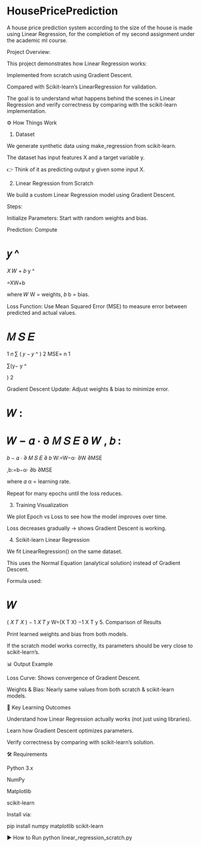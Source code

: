 # HousePricePrediction
A house price prediction system according to the size of the house is made using Linear Regression, for the completion of my second assignment under the academic  ml course.

Project Overview:

This project demonstrates how Linear Regression works:

Implemented from scratch using Gradient Descent.

Compared with Scikit-learn’s LinearRegression for validation.

The goal is to understand what happens behind the scenes in Linear Regression and verify correctness by comparing with the scikit-learn implementation.

⚙️ How Things Work
1. Dataset

We generate synthetic data using make_regression from scikit-learn.

The dataset has input features X and a target variable y.

👉 Think of it as predicting output y given some input X.

2. Linear Regression from Scratch

We build a custom Linear Regression model using Gradient Descent.

Steps:

Initialize Parameters: Start with random weights and bias.

Prediction: Compute

𝑦
^
=
𝑋
𝑊
+
𝑏
y
^
	​

=XW+b

where 
𝑊
W = weights, 
𝑏
b = bias.

Loss Function: Use Mean Squared Error (MSE) to measure error between predicted and actual values.

𝑀
𝑆
𝐸
=
1
𝑛
∑
(
𝑦
−
𝑦
^
)
2
MSE=
n
1
	​

∑(y−
y
^
	​

)
2

Gradient Descent Update: Adjust weights & bias to minimize error.

𝑊
:
=
𝑊
−
𝛼
⋅
∂
𝑀
𝑆
𝐸
∂
𝑊
,
𝑏
:
=
𝑏
−
𝛼
⋅
∂
𝑀
𝑆
𝐸
∂
𝑏
W:=W−α⋅
∂W
∂MSE
	​

,b:=b−α⋅
∂b
∂MSE
	​


where 
𝛼
α = learning rate.

Repeat for many epochs until the loss reduces.

3. Training Visualization

We plot Epoch vs Loss to see how the model improves over time.

Loss decreases gradually → shows Gradient Descent is working.

4. Scikit-learn Linear Regression

We fit LinearRegression() on the same dataset.

This uses the Normal Equation (analytical solution) instead of Gradient Descent.

Formula used:

𝑊
=
(
𝑋
𝑇
𝑋
)
−
1
𝑋
𝑇
𝑦
W=(X
T
X)
−1
X
T
y
5. Comparison of Results

Print learned weights and bias from both models.

If the scratch model works correctly, its parameters should be very close to scikit-learn’s.

📊 Output Example

Loss Curve: Shows convergence of Gradient Descent.

Weights & Bias: Nearly same values from both scratch & scikit-learn models.

🚀 Key Learning Outcomes

Understand how Linear Regression actually works (not just using libraries).

Learn how Gradient Descent optimizes parameters.

Verify correctness by comparing with scikit-learn’s solution.

🛠️ Requirements

Python 3.x

NumPy

Matplotlib

scikit-learn

Install via:

pip install numpy matplotlib scikit-learn

▶️ How to Run
python linear_regression_scratch.py
